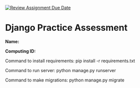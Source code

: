 [![Review Assignment Due Date](https://classroom.github.com/assets/deadline-readme-button-22041afd0340ce965d47ae6ef1cefeee28c7c493a6346c4f15d667ab976d596c.svg)](https://classroom.github.com/a/bknTyRar)
# Django Practice Assessment

__Name:__

__Computing ID:__


Command to install requirements: pip install -r requirements.txt   

Command to run server: python manage.py runserver

Command to make migrations: python manage.py migrate